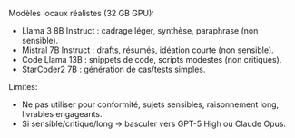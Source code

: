 Modèles locaux réalistes (32 GB GPU):

- Llama 3 8B Instruct : cadrage léger, synthèse, paraphrase (non sensible).
- Mistral 7B Instruct : drafts, résumés, idéation courte (non sensible).
- Code Llama 13B : snippets de code, scripts modestes (non critiques).
- StarCoder2 7B : génération de cas/tests simples.

Limites:
- Ne pas utiliser pour conformité, sujets sensibles, raisonnement long, livrables engageants.
- Si sensible/critique/long → basculer vers GPT-5 High ou Claude Opus.
